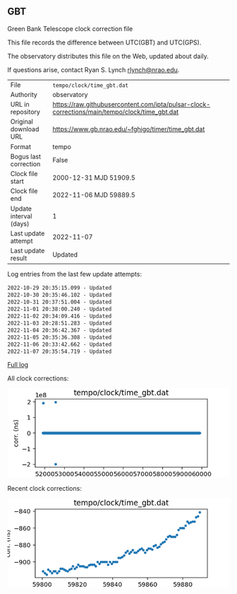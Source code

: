 
## GBT

Green Bank Telescope clock correction file

This file records the difference between UTC(GBT) and UTC(GPS).

The observatory distributes this file on the Web, updated about daily.

If questions arise, contact Ryan S. Lynch <rlynch@nrao.edu>.

|     |     |
|:--- |:--- |
| File | `tempo/clock/time_gbt.dat` |
| Authority | observatory |
| URL in repository | <https://raw.githubusercontent.com/ipta/pulsar-clock-corrections/main/tempo/clock/time_gbt.dat> |
| Original download URL | <https://www.gb.nrao.edu/~fghigo/timer/time_gbt.dat> |
| Format | tempo |
| Bogus last correction | False |
| Clock file start | 2000-12-31 MJD 51909.5 |
| Clock file end | 2022-11-06 MJD 59889.5 |
| Update interval (days) | 1 |
| Last update attempt | 2022-11-07 |
| Last update result | Updated |

Log entries from the last few update attempts:
```
2022-10-29 20:35:15.099 - Updated
2022-10-30 20:35:46.102 - Updated
2022-10-31 20:37:51.004 - Updated
2022-11-01 20:38:00.240 - Updated
2022-11-02 20:34:09.416 - Updated
2022-11-03 20:28:51.283 - Updated
2022-11-04 20:36:42.367 - Updated
2022-11-05 20:35:36.308 - Updated
2022-11-06 20:33:42.662 - Updated
2022-11-07 20:35:54.719 - Updated
```
[Full log](https://raw.githubusercontent.com/ipta/pulsar-clock-corrections/main/log/tempo/clock/time_gbt.dat.log)


All clock corrections:

![plot of all clock corrections](time_gbt.dat.png "All corrections")

Recent clock corrections:

![plot of recent clock corrections](time_gbt.dat.short.png "Recent corrections")

